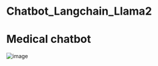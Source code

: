# Chatbot_Langchain_Llama2




# Medical chatbot
![image](https://github.com/AkhilaKamma/Chatbot_Langchain_Llama2/assets/22701124/d6edf804-28bc-41b7-8f44-70947e4fdcd2)
